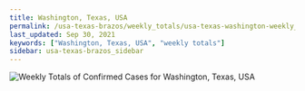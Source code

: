 ```yaml
---
title: Washington, Texas, USA
permalink: /usa-texas-brazos/weekly_totals/usa-texas-washington-weekly_totals.html
last_updated: Sep 30, 2021
keywords: ["Washington, Texas, USA", "weekly totals"]
sidebar: usa-texas-brazos_sidebar
---
```


![Weekly Totals of Confirmed Cases for Washington, Texas, USA](/covid_tracker/images/graphs/usa-texas-washington-weekly_totals_graph.png)
